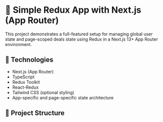 # 🧩 Simple Redux App with Next.js (App Router)

This project demonstrates a full-featured setup for managing global user state and page-scoped deals state using Redux in a Next.js 13+ App Router environment.

## 🔧 Technologies

- Next.js (App Router)
- TypeScript
- Redux Toolkit
- React-Redux
- Tailwind CSS (optional styling)
- App-specific and page-specific state architecture

## 📁 Project Structure

